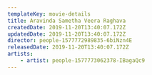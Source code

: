 ```yaml
---
templateKey: movie-details
title: Aravinda Sametha Veera Raghava
createdDate: 2019-11-20T13:40:07.172Z
updatedDate: 2019-11-20T13:40:07.172Z
director: people-1577772989835-6biNzn4E
releasedDate: 2019-11-20T13:40:07.172Z
artists:
    - artist: people-1577773062378-IBagaQc9
---
```


